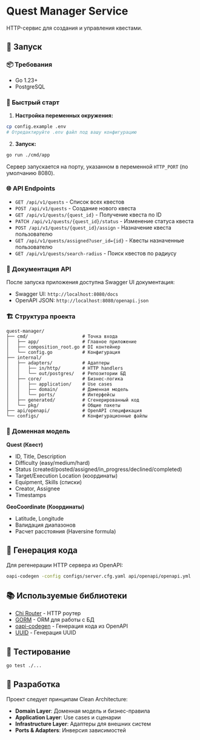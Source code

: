# Quest Manager Service

HTTP-сервис для создания и управления квестами.


## 🔧 Запуск

### 📦 Требования
- Go 1.23+
- PostgreSQL

### 🚀 Быстрый старт

1. **Настройка переменных окружения:**
```bash
cp config.example .env
# Отредактируйте .env файл под вашу конфигурацию
```

2. **Запуск:**
```bash
go run ./cmd/app
```

Сервер запускается на порту, указанном в переменной `HTTP_PORT` (по умолчанию 8080).

### 🌐 API Endpoints

- `GET /api/v1/quests` - Список всех квестов
- `POST /api/v1/quests` - Создание нового квеста
- `GET /api/v1/quests/{quest_id}` - Получение квеста по ID
- `PATCH /api/v1/quests/{quest_id}/status` - Изменение статуса квеста
- `POST /api/v1/quests/{quest_id}/assign` - Назначение квеста пользователю
- `GET /api/v1/quests/assigned?user_id={id}` - Квесты назначенные пользователю
- `GET /api/v1/quests/search-radius` - Поиск квестов по радиусу

### 📖 Документация API

После запуска приложения доступна Swagger UI документация:
- Swagger UI: `http://localhost:8080/docs`
- OpenAPI JSON: `http://localhost:8080/openapi.json`

### 🏗️ Структура проекта

```
quest-manager/
├── cmd/                    # Точка входа
│   ├── app/                # Главное приложение
│   ├── composition_root.go # DI контейнер
│   └── config.go           # Конфигурация
├── internal/
│   ├── adapters/           # Адаптеры
│   │   ├── in/http/        # HTTP handlers
│   │   └── out/postgres/   # Репозитории БД
│   ├── core/               # Бизнес-логика
│   │   ├── application/    # Use cases
│   │   ├── domain/         # Доменная модель
│   │   └── ports/          # Интерфейсы
│   ├── generated/          # Сгенерированный код
│   └── pkg/                # Общие пакеты
├── api/openapi/            # OpenAPI спецификация
└── configs/                # Конфигурационные файлы
```

### 🎯 Доменная модель

**Quest (Квест)**
- ID, Title, Description
- Difficulty (easy/medium/hard)
- Status (created/posted/assigned/in_progress/declined/completed)
- Target/Execution Location (координаты)
- Equipment, Skills (списки)
- Creator, Assignee
- Timestamps

**GeoCoordinate (Координаты)**
- Latitude, Longitude
- Валидация диапазонов
- Расчет расстояния (Haversine formula)

## 🚀 Генерация кода

Для регенерации HTTP сервера из OpenAPI:
```bash
oapi-codegen -config configs/server.cfg.yaml api/openapi/openapi.yml
```

## 📚 Используемые библиотеки

- [Chi Router](https://github.com/go-chi/chi) - HTTP роутер
- [GORM](https://gorm.io/) - ORM для работы с БД
- [oapi-codegen](https://github.com/oapi-codegen/oapi-codegen) - Генерация кода из OpenAPI
- [UUID](https://github.com/google/uuid) - Генерация UUID

## 🧪 Тестирование

```bash
go test ./...
```

## 🔧 Разработка

Проект следует принципам Clean Architecture:
- **Domain Layer**: Доменная модель и бизнес-правила
- **Application Layer**: Use cases и сценарии
- **Infrastructure Layer**: Адаптеры для внешних систем
- **Ports & Adapters**: Инверсия зависимостей